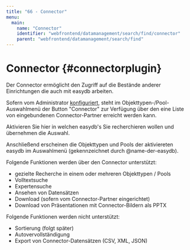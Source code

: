 ```yaml
---
title: "66 - Connector"
menu:
  main:
    name: "Connector"
    identifier: "webfrontend/datamanagement/search/find/connector"
    parent: "webfrontend/datamanagement/search/find"
---
```

# Connector {#connectorplugin}

Der Connector ermöglicht den Zugriff auf die Bestände anderer Einrichtungen die auch mit easydb arbeiten.

Sofern vom Administrator [konfiguriert](../../../../../tutorials/connector), steht im Objekttypen-/Pool-Auswahlmenü der Button "Connector" zur Verfügung über den eine Liste von eingebundenen Connector-Partner erreicht werden kann.

Aktivieren Sie hier in welchen easydb's Sie recherchieren wollen und übernehmen die Auswahl.

Anschließend erscheinen die Objekttypen und Pools der aktiviereten easydb im Auswahlmenü (gekennzeichnet durch @name-der-easydb).

Folgende Funktionen werden über den Connector unterstützt:

- gezielte Recherche in einem oder mehreren Objekttypen / Pools
- Volltextsuche
- Expertensuche
- Ansehen von Datensätzen
- Download (sofern vom Connector-Partner eingerichtet)
- Download von Präsentationen mit Connector-Bildern als PPTX



Folgende Funktionen werden nicht unterstützt:

- Sortierung (folgt später)
- Autovervollständigung
- Export von Connector-Datensätzen (CSV, XML, JSON)